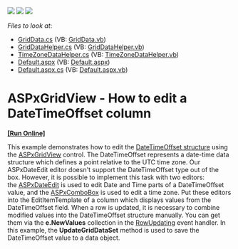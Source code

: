 <!-- default badges list -->
![](https://img.shields.io/endpoint?url=https://codecentral.devexpress.com/api/v1/VersionRange/128533911/17.1.8%2B)
[![](https://img.shields.io/badge/Open_in_DevExpress_Support_Center-FF7200?style=flat-square&logo=DevExpress&logoColor=white)](https://supportcenter.devexpress.com/ticket/details/T584661)
[![](https://img.shields.io/badge/📖_How_to_use_DevExpress_Examples-e9f6fc?style=flat-square)](https://docs.devexpress.com/GeneralInformation/403183)
<!-- default badges end -->
<!-- default file list -->
*Files to look at*:

* [GridData.cs](./CS/App_Code/GridData.cs) (VB: [GridData.vb](./VB/App_Code/GridData.vb))
* [GridDataHelper.cs](./CS/App_Code/GridDataHelper.cs) (VB: [GridDataHelper.vb](./VB/App_Code/GridDataHelper.vb))
* [TimeZoneDataHelper.cs](./CS/App_Code/TimeZoneDataHelper.cs) (VB: [TimeZoneDataHelper.vb](./VB/App_Code/TimeZoneDataHelper.vb))
* [Default.aspx](./CS/Default.aspx) (VB: [Default.aspx](./VB/Default.aspx))
* [Default.aspx.cs](./CS/Default.aspx.cs) (VB: [Default.aspx.vb](./VB/Default.aspx.vb))
<!-- default file list end -->
# ASPxGridView - How to edit a DateTimeOffset column
<!-- run online -->
**[[Run Online]](https://codecentral.devexpress.com/t584661/)**
<!-- run online end -->


<p>This example demonstrates how to edit the <a href="https://msdn.microsoft.com/en-us/library/system.datetimeoffset(v=vs.110).aspx">DateTimeOffset structure</a> using the <a href="https://documentation.devexpress.com/AspNet/DevExpress.Web.ASPxGridView.class">ASPxGridView</a> control. The DateTimeOffset represents a date-time data structure which defines a point relative to the UTC time zone. Our ASPxDateEdit editor doesn't support the DateTimeOffset type out of the box. However, it is possible to implement this task with two editors: the <a href="https://documentation.devexpress.com/AspNet/11628/ASP-NET-WebForms-Controls/Data-Editors/Editor-Types/ASPxDateEdit/Overview/ASPxDateEdit-Overview">ASPxDateEdit</a> is used to edit Date and Time parts of a DateTimeOffset value, and the <a href="https://documentation.devexpress.com/AspNet/11418/ASP-NET-WebForms-Controls/Data-Editors/Editor-Types/ASPxComboBox/Overview/ASPxComboBox-Overview">ASPxComboBox</a> is used to edit a time zone. Put these editors into the EditItemTemplate of a column which displays values from the DateTimeOffset field. When a row is updated, it is necessary to combine modified values into the DateTimeOffset structure manually. You can get them via the <strong>e.NewValues</strong> collection in the <a href="https://documentation.devexpress.com/AspNet/DevExpress.Web.ASPxGridView.RowUpdating.event">RowUpdating</a> event handler. In this example, the <strong>UpdateGridDataSet</strong> method is used to save the DateTimeOffset value to a data object.</p>

<br/>


